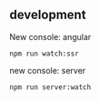 

## development


New console: angular
```
npm run watch:ssr
```

new console: server

```
npm run server:watch
```
